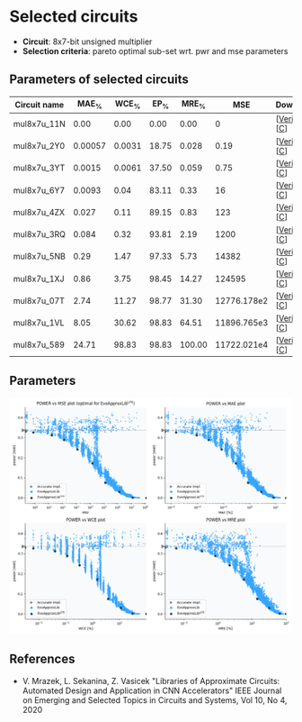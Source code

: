 
Selected circuits
===================
 - **Circuit**: 8x7-bit unsigned multiplier
 - **Selection criteria**: pareto optimal sub-set wrt. pwr and mse parameters

Parameters of selected circuits
----------------------------

| Circuit name | MAE<sub>%</sub> | WCE<sub>%</sub> | EP<sub>%</sub> | MRE<sub>%</sub> | MSE | Download |
| --- |  --- | --- | --- | --- | --- | --- | 
| mul8x7u_11N | 0.00 | 0.00 | 0.00 | 0.00 | 0 |  [[Verilog](mul8x7u_11N.v)]  [[C](mul8x7u_11N.c)] |
| mul8x7u_2Y0 | 0.00057 | 0.0031 | 18.75 | 0.028 | 0.19 |  [[Verilog](mul8x7u_2Y0.v)]  [[C](mul8x7u_2Y0.c)] |
| mul8x7u_3YT | 0.0015 | 0.0061 | 37.50 | 0.059 | 0.75 |  [[Verilog](mul8x7u_3YT.v)]  [[C](mul8x7u_3YT.c)] |
| mul8x7u_6Y7 | 0.0093 | 0.04 | 83.11 | 0.33 | 16 |  [[Verilog](mul8x7u_6Y7.v)]  [[C](mul8x7u_6Y7.c)] |
| mul8x7u_4ZX | 0.027 | 0.11 | 89.15 | 0.83 | 123 |  [[Verilog](mul8x7u_4ZX.v)]  [[C](mul8x7u_4ZX.c)] |
| mul8x7u_3RQ | 0.084 | 0.32 | 93.81 | 2.19 | 1200 |  [[Verilog](mul8x7u_3RQ.v)]  [[C](mul8x7u_3RQ.c)] |
| mul8x7u_5NB | 0.29 | 1.47 | 97.33 | 5.73 | 14382 |  [[Verilog](mul8x7u_5NB.v)]  [[C](mul8x7u_5NB.c)] |
| mul8x7u_1XJ | 0.86 | 3.75 | 98.45 | 14.27 | 124595 |  [[Verilog](mul8x7u_1XJ.v)]  [[C](mul8x7u_1XJ.c)] |
| mul8x7u_07T | 2.74 | 11.27 | 98.77 | 31.30 | 12776.178e2 |  [[Verilog](mul8x7u_07T.v)]  [[C](mul8x7u_07T.c)] |
| mul8x7u_1VL | 8.05 | 30.62 | 98.83 | 64.51 | 11896.765e3 |  [[Verilog](mul8x7u_1VL.v)]  [[C](mul8x7u_1VL.c)] |
| mul8x7u_589 | 24.71 | 98.83 | 98.83 | 100.00 | 11722.021e4 |  [[Verilog](mul8x7u_589.v)]  [[C](mul8x7u_589.c)] |
    
Parameters
--------------
![Parameters figure](fig.png)

References
--------------
   - V. Mrazek, L. Sekanina, Z. Vasicek "Libraries of Approximate Circuits: Automated Design and Application in CNN Accelerators" IEEE Journal on Emerging and Selected Topics in Circuits and Systems, Vol 10, No 4, 2020

             